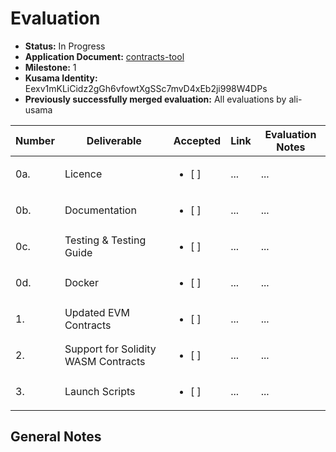 # Evaluation

- **Status:** In Progress
- **Application Document:** [contracts-tool](https://github.com/smiasojed/Grants-Program/blob/master/applications/contracts-tool.md) 
- **Milestone:** 1
- **Kusama Identity:** Eexv1mKLiCidz2gGh6vfowtXgSSc7mvD4xEb2ji998W4DPs
- **Previously successfully merged evaluation:** All evaluations by ali-usama

| Number | Deliverable                         | Accepted               | Link | Evaluation Notes |
|--------|-------------------------------------|------------------------|------|------------------|
| 0a.    | Licence                             | <ul><li>[ ] </li></ul> | ...  | ...              |
| 0b.    | Documentation                       | <ul><li>[ ] </li></ul> | ...  | ...              |
| 0c.    | Testing & Testing Guide             | <ul><li>[ ] </li></ul> | ...  | ...              |
| 0d.    | Docker                              | <ul><li>[ ] </li></ul> | ...  | ...              |
| 1.     | Updated EVM Contracts               | <ul><li>[ ] </li></ul> | ...  | ...              |
| 2.     | Support for Solidity WASM Contracts | <ul><li>[ ] </li></ul> | ...  | ...              |
| 3.     | Launch Scripts                      | <ul><li>[ ] </li></ul> | ...  | ...              |



## General Notes

